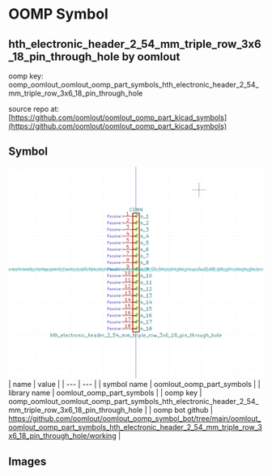 # OOMP Symbol  
## hth_electronic_header_2_54_mm_triple_row_3x6_18_pin_through_hole  by oomlout  
  
oomp key: oomp_oomlout_oomlout_oomp_part_symbols_hth_electronic_header_2_54_mm_triple_row_3x6_18_pin_through_hole  
  
source repo at: [https://github.com/oomlout/oomlout_oomp_part_kicad_symbols](https://github.com/oomlout/oomlout_oomp_part_kicad_symbols)  
## Symbol  
  
[![working.png](working_600.png)](working.png)  
| name | value | 
| --- | --- | 
| symbol name | oomlout_oomp_part_symbols | 
| library name | oomlout_oomp_part_symbols | 
| oomp key | oomp_oomlout_oomlout_oomp_part_symbols_hth_electronic_header_2_54_mm_triple_row_3x6_18_pin_through_hole | 
| oomp bot github | https://github.com/oomlout/oomlout_oomp_symbol_bot/tree/main/oomlout_oomlout_oomp_part_symbols_hth_electronic_header_2_54_mm_triple_row_3x6_18_pin_through_hole/working | 
## Images  
